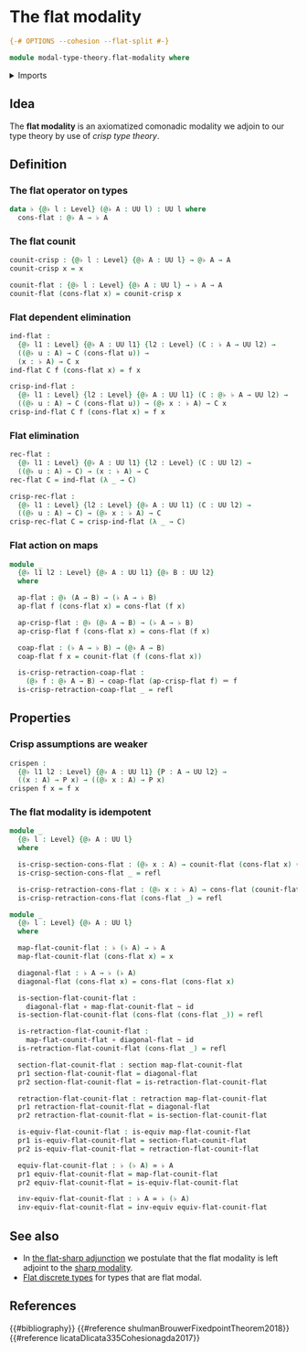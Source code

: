 # The flat modality

```agda
{-# OPTIONS --cohesion --flat-split #-}

module modal-type-theory.flat-modality where
```

<details><summary>Imports</summary>

```agda
open import foundation.dependent-pair-types
open import foundation.equivalences
open import foundation.function-types
open import foundation.homotopies
open import foundation.identity-types
open import foundation.retractions
open import foundation.sections
open import foundation.universe-levels
```

</details>

## Idea

The **flat modality** is an axiomatized comonadic modality we adjoin to our type
theory by use of _crisp type theory_.

## Definition

### The flat operator on types

```agda
data ♭ {@♭ l : Level} (@♭ A : UU l) : UU l where
  cons-flat : @♭ A → ♭ A
```

### The flat counit

```agda
counit-crisp : {@♭ l : Level} {@♭ A : UU l} → @♭ A → A
counit-crisp x = x

counit-flat : {@♭ l : Level} {@♭ A : UU l} → ♭ A → A
counit-flat (cons-flat x) = counit-crisp x
```

### Flat dependent elimination

```agda
ind-flat :
  {@♭ l1 : Level} {@♭ A : UU l1} {l2 : Level} (C : ♭ A → UU l2) →
  ((@♭ u : A) → C (cons-flat u)) →
  (x : ♭ A) → C x
ind-flat C f (cons-flat x) = f x

crisp-ind-flat :
  {@♭ l1 : Level} {l2 : Level} {@♭ A : UU l1} (C : @♭ ♭ A → UU l2) →
  ((@♭ u : A) → C (cons-flat u)) → (@♭ x : ♭ A) → C x
crisp-ind-flat C f (cons-flat x) = f x
```

### Flat elimination

```agda
rec-flat :
  {@♭ l1 : Level} {@♭ A : UU l1} {l2 : Level} (C : UU l2) →
  ((@♭ u : A) → C) → (x : ♭ A) → C
rec-flat C = ind-flat (λ _ → C)

crisp-rec-flat :
  {@♭ l1 : Level} {l2 : Level} {@♭ A : UU l1} (C : UU l2) →
  ((@♭ u : A) → C) → (@♭ x : ♭ A) → C
crisp-rec-flat C = crisp-ind-flat (λ _ → C)
```

### Flat action on maps

```agda
module _
  {@♭ l1 l2 : Level} {@♭ A : UU l1} {@♭ B : UU l2}
  where

  ap-flat : @♭ (A → B) → (♭ A → ♭ B)
  ap-flat f (cons-flat x) = cons-flat (f x)

  ap-crisp-flat : @♭ (@♭ A → B) → (♭ A → ♭ B)
  ap-crisp-flat f (cons-flat x) = cons-flat (f x)

  coap-flat : (♭ A → ♭ B) → (@♭ A → B)
  coap-flat f x = counit-flat (f (cons-flat x))

  is-crisp-retraction-coap-flat :
    (@♭ f : @♭ A → B) → coap-flat (ap-crisp-flat f) ＝ f
  is-crisp-retraction-coap-flat _ = refl
```

## Properties

### Crisp assumptions are weaker

```agda
crispen :
  {@♭ l1 l2 : Level} {@♭ A : UU l1} {P : A → UU l2} →
  ((x : A) → P x) → ((@♭ x : A) → P x)
crispen f x = f x
```

### The flat modality is idempotent

```agda
module _
  {@♭ l : Level} {@♭ A : UU l}
  where

  is-crisp-section-cons-flat : (@♭ x : A) → counit-flat (cons-flat x) ＝ x
  is-crisp-section-cons-flat _ = refl

  is-crisp-retraction-cons-flat : (@♭ x : ♭ A) → cons-flat (counit-flat x) ＝ x
  is-crisp-retraction-cons-flat (cons-flat _) = refl
```

```agda
module _
  {@♭ l : Level} {@♭ A : UU l}
  where

  map-flat-counit-flat : ♭ (♭ A) → ♭ A
  map-flat-counit-flat (cons-flat x) = x

  diagonal-flat : ♭ A → ♭ (♭ A)
  diagonal-flat (cons-flat x) = cons-flat (cons-flat x)

  is-section-flat-counit-flat :
    diagonal-flat ∘ map-flat-counit-flat ~ id
  is-section-flat-counit-flat (cons-flat (cons-flat _)) = refl

  is-retraction-flat-counit-flat :
    map-flat-counit-flat ∘ diagonal-flat ~ id
  is-retraction-flat-counit-flat (cons-flat _) = refl

  section-flat-counit-flat : section map-flat-counit-flat
  pr1 section-flat-counit-flat = diagonal-flat
  pr2 section-flat-counit-flat = is-retraction-flat-counit-flat

  retraction-flat-counit-flat : retraction map-flat-counit-flat
  pr1 retraction-flat-counit-flat = diagonal-flat
  pr2 retraction-flat-counit-flat = is-section-flat-counit-flat

  is-equiv-flat-counit-flat : is-equiv map-flat-counit-flat
  pr1 is-equiv-flat-counit-flat = section-flat-counit-flat
  pr2 is-equiv-flat-counit-flat = retraction-flat-counit-flat

  equiv-flat-counit-flat : ♭ (♭ A) ≃ ♭ A
  pr1 equiv-flat-counit-flat = map-flat-counit-flat
  pr2 equiv-flat-counit-flat = is-equiv-flat-counit-flat

  inv-equiv-flat-counit-flat : ♭ A ≃ ♭ (♭ A)
  inv-equiv-flat-counit-flat = inv-equiv equiv-flat-counit-flat
```

## See also

- In [the flat-sharp adjunction](modal-type-theory.flat-sharp-adjunction.md) we
  postulate that the flat modality is left adjoint to the
  [sharp modality](modal-type-theory.sharp-modality.md).
- [Flat discrete types](modal-type-theory.flat-discrete-types.md) for types that
  are flat modal.

## References

{{#bibliography}} {{#reference shulmanBrouwerFixedpointTheorem2018}}
{{#reference licataDlicata335Cohesionagda2017}}
